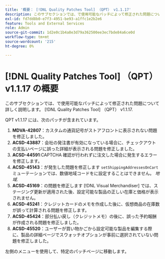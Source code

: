 ```yaml
---
title: '概要： [!DNL Quality Patches Tool] （QPT） v1.1.17'
description: このサブセクションでは、で使用可能なパッチによって修正された問題について詳しく説明します。 [!DNL Quality Patches Tool] （QPT） v1.1.17.
exl-id: fd7dd8b0-e7f3-4951-be93-a1ffc1e2b2e6
feature: Tools and External Services
role: Admin
source-git-commit: 1d2e0c1b4a8e3d79a362500ee3ec7bde84a6ce0d
workflow-type: tm+mt
source-wordcount: '215'
ht-degree: 0%

---
```


# [!DNL Quality Patches Tool] （QPT） v1.1.17 の概要

このサブセクションでは、で使用可能なパッチによって修正された問題について詳しく説明します。 [!DNL Quality Patches Tool] （QPT） v1.1.17.

QPT v1.1.17 には、次のパッチが含まれています。

1. **MDVA-42807**：カスタムの通貨記号がストアフロントに表示されない問題を修正しました。
1. **ACSD-43887**：会社の発注書が有効になっている場合に、チェックアウトの支払いページに誤った詳細が表示される問題を修正しました。
1. **ACSD-44591**:CAPTCHA 確認が行われずに注文した場合に発生するエラーを修正します。
1. **ACSD-45143**：が発生した問題を修正します `setShippingAddressesOnCart` ミューテーションでは、数値地域コードをに設定することはできません。 *地域*.
1. **ACSD-45169**：の問題を修正します [!DNL Visual Merchandiser] では、ステージング更新が適用された後、設定可能な製品の正しい在庫と価格が表示されません。
1. **ACSD-45241**：クレジットカードのメモを作成した後に、仮想商品の在庫数が誤って計算される問題を修正します。
1. **ACSD-45424**：部分払い戻し（クレジットメモ）の後に、誤った予約報酬が作成される問題を修正しました。
1. **ACSD-45520**：ユーザーが買い物かごから設定可能な製品を編集する際に、製品の詳細ページでスウォッチオプションが事前に選択されていない問題を修正しました。

左側のメニューを使用して、特定のパッチページに移動します。

